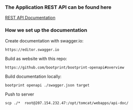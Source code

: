 


### The Application REST API can be found here

[REST API Documentation](http://207.154.232.47:8080/api-doc/)

### How we set up the documentation

Create documentation with swagger.io:

```https://editor.swagger.io```

Build as website with this repo:

```https://github.com/bootprint/bootprint-openapi#overview```


Build documentation locally:

```bootprint openapi ./swagger.json target```


Push to server

```scp ./*  root@207.154.232.47:/opt/tomcat/webapps/api-doc/```
